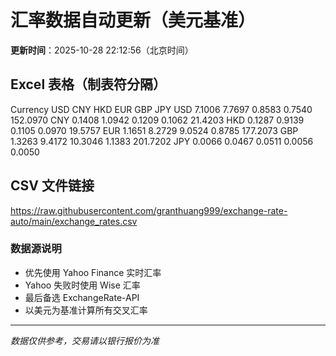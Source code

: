 # 汇率数据自动更新（美元基准）

**更新时间**：2025-10-28 22:12:56（北京时间）

## Excel 表格（制表符分隔）

Currency	USD	CNY	HKD	EUR	GBP	JPY
USD		7.1006	7.7697	0.8583	0.7540	152.0970
CNY	0.1408		1.0942	0.1209	0.1062	21.4203
HKD	0.1287	0.9139		0.1105	0.0970	19.5757
EUR	1.1651	8.2729	9.0524		0.8785	177.2073
GBP	1.3263	9.4172	10.3046	1.1383		201.7202
JPY	0.0066	0.0467	0.0511	0.0056	0.0050	

## CSV 文件链接

https://raw.githubusercontent.com/granthuang999/exchange-rate-auto/main/exchange_rates.csv

### 数据源说明
- 优先使用 Yahoo Finance 实时汇率
- Yahoo 失败时使用 Wise 汇率
- 最后备选 ExchangeRate-API
- 以美元为基准计算所有交叉汇率

---
*数据仅供参考，交易请以银行报价为准*